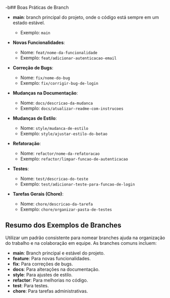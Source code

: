 -b## Boas Práticas de Branch

- **main**: branch principal do projeto, onde o código está sempre em um estado estável.
  - Exemplo: `main`
  
- **Novas Funcionalidades**:
  - Nome: `feat/nome-da-funcionalidade`
  - Exemplo: `feat/adicionar-autenticacao-email`

- **Correção de Bugs**:
  - Nome: `fix/nome-do-bug`
  - Exemplo: `fix/corrigir-bug-de-login`

- **Mudanças na Documentação**:
  - Nome: `docs/descricao-da-mudanca`
  - Exemplo: `docs/atualizar-readme-com-instrucoes`

- **Mudanças de Estilo**:
  - Nome: `style/mudanca-de-estilo`
  - Exemplo: `style/ajustar-estilo-do-botao`

- **Refatoração**:
  - Nome: `refactor/nome-da-refatoracao`
  - Exemplo: `refactor/limpar-funcao-de-autenticacao`

- **Testes**:
  - Nome: `test/descricao-do-teste`
  - Exemplo: `test/adicionar-teste-para-funcao-de-login`

- **Tarefas Gerais (Chore)**:
  - Nome: `chore/descricao-da-tarefa`
  - Exemplo: `chore/organizar-pasta-de-testes`

## Resumo dos Exemplos de Branches
Utilizar um padrão consistente para nomear branches ajuda na organização do trabalho e na colaboração em equipe. As branches comuns incluem:

- **main**: Branch principal e estável do projeto.
- **feature**: Para novas funcionalidades.
- **fix**: Para correções de bugs.
- **docs**: Para alterações na documentação.
- **style**: Para ajustes de estilo.
- **refactor**: Para melhorias no código.
- **test**: Para testes.
- **chore**: Para tarefas administrativas.